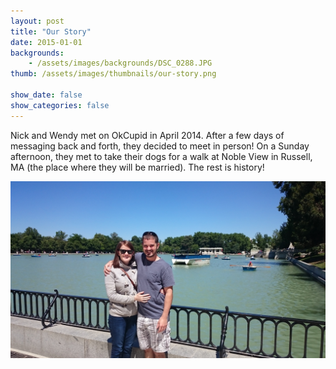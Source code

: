 ```yaml
---
layout: post
title: "Our Story"
date: 2015-01-01
backgrounds:
    - /assets/images/backgrounds/DSC_0288.JPG
thumb: /assets/images/thumbnails/our-story.png

show_date: false
show_categories: false
---
```


Nick and Wendy met on OkCupid in April 2014. After a few days of messaging back and forth, they decided to meet in person! On a Sunday afternoon, they met to take their dogs for a walk at Noble View in Russell, MA (the place where they will be married). The rest is history! 

![Wendy and Nick](/assets/images/backgrounds/DSC_0005.JPG)
